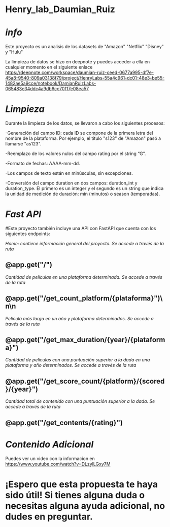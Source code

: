 


# Henry_lab_Daumian_Ruiz

# *info*
Este proyecto es un analisis de los datasets de "Amazon" "Netflix" "Disney" y "Hulu"

La limpieza de datos se hizo en deepnote y puedes acceder a ella en cualquier momento en el siguiente enlace
https://deepnote.com/workspace/daumian-ruiz-ceed-0677a995-df7e-45a8-9540-809a03138f79/project/HenryLabs-55a4c961-dc01-48e3-be55-1482ae5a9cce/notebook/DamianRuizLabs-065483e34ddc4a9db6cc70f17e08ea57

# *Limpieza*

Durante la limpieza de los datos, se llevaron a cabo los siguientes procesos:

-Generación del campo ID: cada ID se compone de la primera letra del nombre de la plataforma. Por ejemplo, el título "s123" de "Amazon" pasó a llamarse "as123".

-Reemplazo de los valores nulos del campo rating por el string “G”.

-Formato de fechas: AAAA-mm-dd.

-Los campos de texto están en minúsculas, sin excepciones.

-Conversión del campo duration en dos campos: duration_int y duration_type. El primero es un integer y el segundo es un string que indica la unidad de medición de duración: min (minutos) o season (temporadas).

# *Fast API*

#Este proyecto también incluye una API con FastAPI que cuenta con los siguientes endpoints:



*Home: contiene información general del proyecto. Se accede a través de la ruta*
## @app.get("/")

*Cantidad de películas en una plataforma determinada. Se accede a través de la ruta* 
## @app.get("/get_count_platform/{plataforma}")\n\n

*Película más larga en un año y plataforma determinados. Se accede a través de la ruta* 
## @app.get("/get_max_duration/{year}/{plataforma}")

*Cantidad de películas con una puntuación superior a la dada en una plataforma y año determinados. Se accede a través de la ruta* 
## @app.get("/get_score_count/{platform}/{scored}/{year}")

*Cantidad total de contenido con una puntuación superior a la dada. Se accede a través de la ruta* 
## @app.get("/get_contents/{rating}")

# *Contenido Adicional*

Puedes ver un video con la informacion en
https://www.youtube.com/watch?v=DLzylLGxy7M

# ¡Espero que esta propuesta te haya sido útil! Si tienes alguna duda o necesitas alguna ayuda adicional, no dudes en preguntar.
